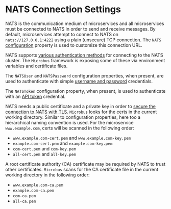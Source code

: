 # NATS Connection Settings

NATS is the communication medium of microservices and all microservices must be connected to NATS in order to send and receive messages. By default, microservices attempt to connect to NATS on `nats://127.0.0.1:4222` using a plain (unsecure) TCP connection. The `NATS` [configuration](./configuration.md) property is used to customize this connection URL.

NATS supports [various authentication methods](https://docs.nats.io/using-nats/developer/connecting) for connecting to the NATS cluster. The `Microbus` framework is exposing some of these via environment variables and certificate files.

The `NATSUser` and `NATSPassword` configuration properties, when present, are used to authenticate with simple [username and password](https://docs.nats.io/using-nats/developer/connecting/userpass) credentials.

The `NATSToken` configuration property, when present, is used to authenticate with an [API token](https://docs.nats.io/using-nats/developer/connecting/token#connecting-with-a-token) credential.

NATS needs a public certificate and a private key in order to [secure the connection to NATS with TLS](https://docs.nats.io/using-nats/developer/connecting/tls). `Microbus` looks for the certs in the current working directory. Similar to configuration properties, here too a hierarchical naming convention is used. For the microservice `www.example.com`, certs will be scanned in the following order:

* `www.example.com-cert.pem` and `www.example.com-key.pem`
* `example.com-cert.pem` and `example.com-key.pem`
* `com-cert.pem` and `com-key.pem`
* `all-cert.pem` and `all-key.pem`

A root certificate authority (CA) certificate may be required by NATS to trust other certificates. `Microbus` scans for the CA certificate file in the current working directory in the following order:

* `www.example.com-ca.pem`
* `example.com-ca.pem`
* `com-ca.pem`
* `all-ca.pem`
